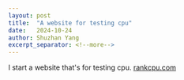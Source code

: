 ```yaml
---
layout: post
title:  "A website for testing cpu"
date:   2024-10-24
author: Shuzhan Yang
excerpt_separator: <!--more-->
---
```

I start a website that's for testing cpu.
[rankcpu.com](https://www.rankcpu.com)

